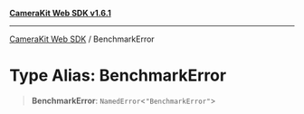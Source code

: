 [**CameraKit Web SDK v1.6.1**](../README.md)

***

[CameraKit Web SDK](../globals.md) / BenchmarkError

# Type Alias: BenchmarkError

> **BenchmarkError**: `NamedError`\<`"BenchmarkError"`\>
